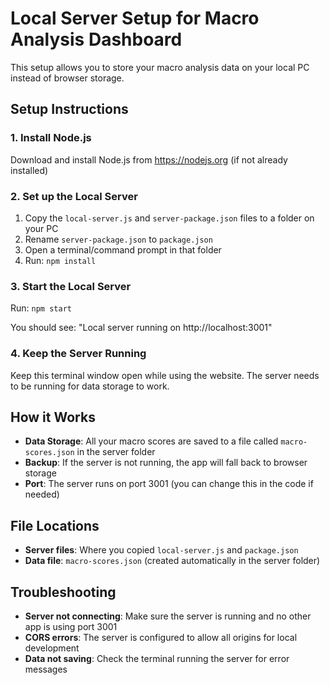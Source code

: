 
# Local Server Setup for Macro Analysis Dashboard

This setup allows you to store your macro analysis data on your local PC instead of browser storage.

## Setup Instructions

### 1. Install Node.js
Download and install Node.js from https://nodejs.org (if not already installed)

### 2. Set up the Local Server
1. Copy the `local-server.js` and `server-package.json` files to a folder on your PC
2. Rename `server-package.json` to `package.json`
3. Open a terminal/command prompt in that folder
4. Run: `npm install`

### 3. Start the Local Server
Run: `npm start`

You should see: "Local server running on http://localhost:3001"

### 4. Keep the Server Running
Keep this terminal window open while using the website. The server needs to be running for data storage to work.

## How it Works

- **Data Storage**: All your macro scores are saved to a file called `macro-scores.json` in the server folder
- **Backup**: If the server is not running, the app will fall back to browser storage
- **Port**: The server runs on port 3001 (you can change this in the code if needed)

## File Locations

- **Server files**: Where you copied `local-server.js` and `package.json`
- **Data file**: `macro-scores.json` (created automatically in the server folder)

## Troubleshooting

- **Server not connecting**: Make sure the server is running and no other app is using port 3001
- **CORS errors**: The server is configured to allow all origins for local development
- **Data not saving**: Check the terminal running the server for error messages

